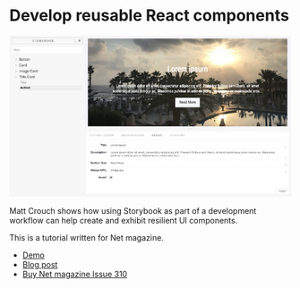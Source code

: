 # Develop reusable React components

[![Example screenshot][example screenshot]][demo]

Matt Crouch shows how using Storybook as part of a development workflow can help create and exhibit resilient UI components.

This is a tutorial written for Net magazine.

- [Demo][demo]
- [Blog post][blog post]
- [Buy Net magazine Issue 310][net magazine]

[demo]: http://mattcrouch.github.io/storybookexample/
[blog post]: http://mattcrouch.github.io/blog/2018/08/develop-reusable-react-components-with-storybook/
[net magazine]: https://www.myfavouritemagazines.co.uk/design/net-magazine-back-issues/net-september-2018-issue-310/
[example screenshot]: screenshot.png
